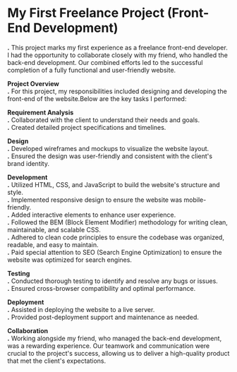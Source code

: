 # My First Freelance Project (Front-End Development)<br>
**.**
This project marks my first experience as a freelance front-end developer. I had the opportunity to collaborate closely with my friend, who handled the back-end development. Our combined efforts led to the successful completion of a fully functional and user-friendly website.<br>

**Project Overview**<br>
**.**
For this project, my responsibilities included designing and developing the front-end of the website.Below are the key tasks I performed:<br>

**Requirement Analysis**<br>
**.**
Collaborated with the client to understand their needs and goals.<br>
**.**
Created detailed project specifications and timelines.<br>

**Design**<br>
**.**
Developed wireframes and mockups to visualize the website layout.<br>
**.**
Ensured the design was user-friendly and consistent with the client's brand identity.<br>

**Development**<br>
**.**
Utilized HTML, CSS, and JavaScript to build the website's structure and style.<br>
**.**
Implemented responsive design to ensure the website was mobile-friendly.<br>
**.**
Added interactive elements to enhance user experience.<br>
**.**
Followed the BEM (Block Element Modifier) methodology for writing clean, maintainable, and scalable CSS.<br>
**.**
Adhered to clean code principles to ensure the codebase was organized, readable, and easy to maintain.<br>
**.**
Paid special attention to SEO (Search Engine Optimization) to ensure the website was optimized for search engines.<br>

**Testing**<br>
**.**
Conducted thorough testing to identify and resolve any bugs or issues.<br>
**.**
Ensured cross-browser compatibility and optimal performance.<br>

**Deployment**<br>
**.**
Assisted in deploying the website to a live server.<br>
**.**
Provided post-deployment support and maintenance as needed.<br>

**Collaboration**<br>
**.**
Working alongside my friend, who managed the back-end development, was a rewarding experience. Our teamwork and communication were crucial to the project's success, allowing us to deliver a high-quality product that met the client's expectations.

